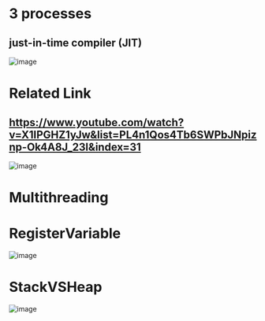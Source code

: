 # 3 processes
## just-in-time compiler (JIT)

![image](https://github.com/Ayamohamed0101/Public-Notes-/assets/152428721/9f4127cc-74e2-4368-926c-39f446168ffb)

# Related Link 
## https://www.youtube.com/watch?v=X1IPGHZ1yJw&list=PL4n1Qos4Tb6SWPbJNpiznp-Ok4A8J_23l&index=31
![image](https://github.com/Ayamohamed0101/Public-Notes-/assets/152428721/ef2c0a1f-acf2-421e-b6bd-3533ac548eb1)


#  Multithreading
# RegisterVariable
![image](https://github.com/Ayamohamed0101/Public-Notes-/assets/152428721/536dd909-9e68-4a7d-8011-3aa9d0a56517)

# StackVSHeap
![image](https://github.com/Ayamohamed0101/Public-Notes-/assets/152428721/71ee2deb-ebce-4502-98a7-1effe72bf27f)

